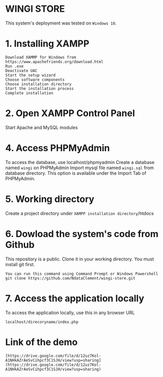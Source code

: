 # WINGI STORE
This system's deployment was tested on `Windows 10`.


# 1. Installing XAMPP
```
Download XAMMP for Windows from https://www.apachefriends.org/download.html
Run .exe
Deactivate UAC
Start the setup wizard
Choose software components
Choose installation directory
Start the installation process
Complete installation
```



# 2. Open XAMPP Control Panel
Start Apache and MySQL modules


# 4. Access PHPMyAdmin
To access the database, use localhost/phpmyadmin
Create a database named `wingi` on PHPMyAdmin
Import mysql file named `wingi.sql` from database directory.
  This option is available under the Import Tab of PHPMyAdmin.

# 5. Working directory

Create a project directory under `XAMPP installation directory`/htdocs


# 6. Dowload the system's code from Github
This repository is a public. Clone it in your working directory. You must install git first.

```
You can run this command using Command Prompt or Windows Powershell
git clone https://github.com/NdataClement/wingi-store.git
```

# 7. Access the application locally
To access the application locally, use this in any browser URL
```
localhost/direcoryname/index.php
```

# Link of the demo
`[https://drive.google.com/file/d/12uz7Kol-A1NHkAZrAeSvCihpcf3C1SJH/view?usp=sharing](https://drive.google.com/file/d/12uz7Kol-A1NHkAZrAeSvCihpcf3C1SJH/view?usp=sharing)`
